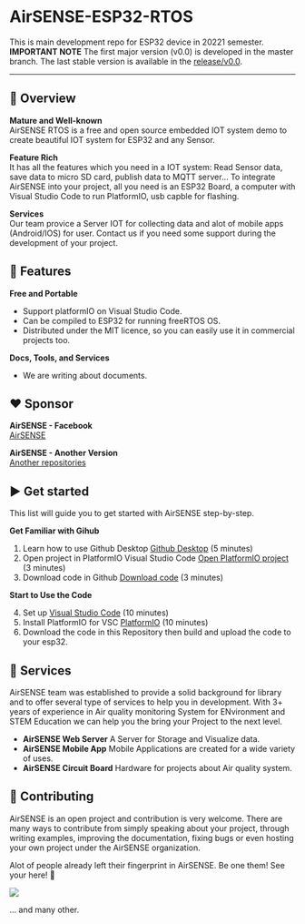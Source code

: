 # AirSENSE-ESP32-RTOS
This is main development repo for ESP32 device in 20221 semester.
**IMPORTANT NOTE** The first major version (v0.0) is developed in the master branch.
The last stable version is available in the [release/v0.0](https://github.com/Air-SENSE/AirSENSE-ESP32-RTOS/releases/tag/V0.0).

---

## :ledger: Overview

**Mature and Well-known**<br>
AirSENSE RTOS is a free and open source embedded IOT system demo to create beautiful IOT system for ESP32 and any Sensor.

**Feature Rich**<br>
It has all the features which you need in a IOT system: Read Sensor data, save data to micro SD card, publish data to MQTT server... To integrate AirSENSE into your project, all you need is an ESP32 Board, a computer with Visual Studio Code to run PlatformIO, usb capble for flashing.

**Services**<br>
Our team provice a Server IOT for collecting data and alot of mobile apps (Android/IOS) for user. Contact us if you need some support during the development of your project.


## :rocket: Features

**Free and Portable**
  - Support platformIO on Visual Studio Code.
  - Can be compiled to ESP32 for running freeRTOS OS.
  - Distributed under the MIT licence, so you can easily use it in commercial projects too.

**Docs, Tools, and Services**
  - We are writing about documents. 

## :heart: Sponsor

**AirSENSE - Facebook**<br>
[AirSENSE](https://opencollective.com/lvgl)

**AirSENSE - Another Version**<br>
[Another repositories](https://github.com/orgs/Air-SENSE/repositories)


## :arrow_forward: Get started
This list will guide you to get started with AirSENSE step-by-step.

**Get Familiar with Gihub**

  1. Learn how to use Github Desktop [Github Desktop](https://docs.github.com/en/desktop/installing-and-configuring-github-desktop/overview/getting-started-with-github-desktop)  (5 minutes)
  2. Open project in PlatformIO Visual Studio Code [Open PlatformIO project](https://youtu.be/tNcqLVELZDE) (3 minutes)
  3. Download code in Github [Download code](https://www.instructables.com/Downloading-Code-From-GitHub/)  (3 minutes)

**Start to Use the Code**

  4. Set up [Visual Studio Code](https://code.visualstudio.com/download) (10 minutes)
  5. Install PlatformIO for VSC [PlatformIO](https://platformio.org/install/ide?install=vscode) (10 minutes)
  6. Download the code in this Repository then build and upload the code to your esp32. 


## :handshake: Services
AirSENSE team was established to provide a solid background for library and to offer several type of services to help you in development. With 3+ years of experience in Air quality monitoring System for ENvironment and STEM Education  we can help you the bring your Project to the next level.

- **AirSENSE Web Server** A Server for Storage and Visualize data.  
- **AirSENSE Mobile App** Mobile Applications are created for a wide variety of uses.
- **AirSENSE Circuit Board** Hardware for projects about Air quality system.


## :star2: Contributing
AirSENSE is an open project and contribution is very welcome. There are many ways to contribute from simply speaking about your project, through writing examples, improving the documentation, fixing bugs or even hosting your own project under the AirSENSE organization.


Alot of people already left their fingerprint in AirSENSE. Be one them! See your here! :slightly_smiling_face:

<a href="https://github.com/Air-SENSE/AirSENSE-ESP32-RTOS/graphs/contributors">
  <img src="https://contrib.rocks/image?repo=Air-SENSE/AirSENSE-ESP32-RTOS&max=48" />
</a>

... and many other.
